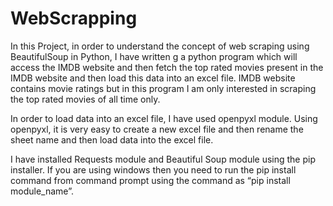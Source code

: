 # WebScrapping

In this Project, in order to understand the concept of web scraping using BeautifulSoup in Python, I have written g a python program which will access the IMDB website and then fetch the top rated movies present in the IMDB website and then load this data into an excel file.
IMDB website contains movie ratings but in this program I am only interested in scraping the top rated movies of all time only.

In order to load data into an excel file, I have used openpyxl module. Using openpyxl, it is very easy to create a new excel file and then rename the sheet name and then load data into the excel file. 

I have installed Requests module and Beautiful Soup module using the pip installer.  If you are using windows then you need to run the pip install command from command prompt using the command as “pip install module_name”.

